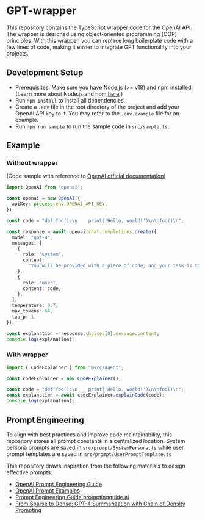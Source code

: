 # GPT-wrapper

This repository contains the TypeScript wrapper code for the OpenAI API. The wrapper is designed using object-oriented programming (OOP) principles. With this wrapper, you can replace long boilerplate code with a few lines of code, making it easier to integrate GPT functionality into your projects.

## Development Setup

- Prerequisites: Make sure you have Node.js (>= v18) and npm installed. (Learn more about Node.js and npm [here](https://docs.npmjs.com/downloading-and-installing-node-js-and-npm).)
- Run `npm install` to install all dependencies.
- Create a `.env` file in the root directory of the project and add your OpenAI API key to it. You may refer to the `.env.example` file for an example.
- Run `npm run sample` to run the sample code in `src/sample.ts`.

## Example

### Without wrapper

(Code sample with reference to [OpenAI official documentation](https://platform.openai.com/examples/default-explain-code))

```typescript
import OpenAI from "openai";

const openai = new OpenAI({
  apiKey: process.env.OPENAI_API_KEY,
});

const code = "def foo():\n    print('Hello, world!')\n\nfoo()\n";

const response = await openai.chat.completions.create({
  model: "gpt-4",
  messages: [
    {
      role: "system",
      content:
        "You will be provided with a piece of code, and your task is to explain it in a concise way.",
    },
    {
      role: "user",
      content: code,
    },
  ],
  temperature: 0.7,
  max_tokens: 64,
  top_p: 1,
});

const explanation = response.choices[0].message.content;
console.log(explanation);
```

### With wrapper

```typescript
import { CodeExplainer } from "@src/agent";

const codeExplainer = new CodeExplainer();

const code = "def foo():\n    print('Hello, world!')\n\nfoo()\n";
const explanation = await codeExplainer.explainCode(code);
console.log(explanation);
```

## Prompt Engineering
To align with best practices and improve code maintainability, this repository stores all prompt constants in a centralized location.  System persona prompts are saved in `src/prompt/SystemPersona.ts` while user prompt templates are saved in `src/prompt/UserPromptTemplate.ts`

This repository draws inspiration from the following materials to design effective prompts:
- [OpenAI Prompt Engineering Guide](https://platform.openai.com/docs/guides/prompt-engineering)
- [OpenAI Prompt Examples](https://platform.openai.com/examples)
- [Prompt Engineering Guide promptingguide.ai](https://www.promptingguide.ai/)
- [From Sparse to Dense: GPT-4 Summarization with Chain of Density Prompting](https://arxiv.org/pdf/2309.04269.pdf)